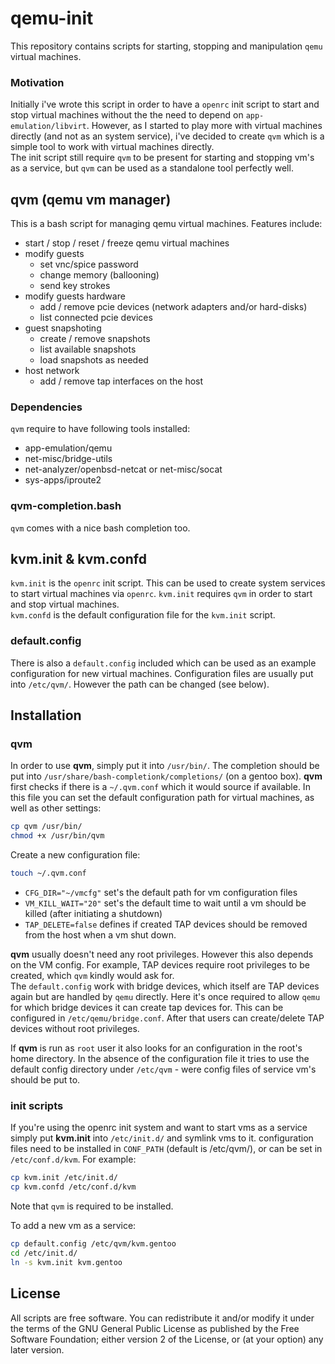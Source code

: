 # qemu-init

This repository contains scripts for starting, stopping and manipulation `qemu` virtual machines.  

### Motivation
Initially i've wrote this script in order to have a `openrc` init script to start and stop virtual machines without the the need to depend on `app-emulation/libvirt`. However, as I started to play more with virtual machines directly (and not as an system service), i've decided to create `qvm` which is a simple tool to work with virtual machines directly.  
The init script still require `qvm` to be present for starting and stopping vm's as a service, but `qvm` can be used as a standalone tool perfectly well.

## qvm (qemu vm manager)
This is a bash script for managing qemu virtual machines. Features include:
- start / stop / reset / freeze qemu virtual machines
- modify guests
	- set vnc/spice password
	- change memory (ballooning)
	- send key strokes
- modify guests hardware
	- add / remove pcie devices (network adapters and/or hard-disks)
	- list connected pcie devices
- guest snapshoting
	- create / remove snapshots
	- list available snapshots
	- load snapshots as needed
- host network
	- add / remove tap interfaces on the host

### Dependencies
`qvm` require to have following tools installed:
- app-emulation/qemu
- net-misc/bridge-utils
- net-analyzer/openbsd-netcat or net-misc/socat
- sys-apps/iproute2

### qvm-completion.bash
`qvm` comes with a nice bash completion too.

## kvm.init & kvm.confd
`kvm.init` is the `openrc` init script. This can be used to create system services to start virtual machines via `openrc`. `kvm.init` requires `qvm` in order to start and stop virtual machines.  
`kvm.confd` is the default configuration file for the `kvm.init` script.  

### default.config
There is also a `default.config` included which can be used as an example configuration for new virtual machines. Configuration files are usually put into `/etc/qvm/`. However the path can be changed (see below).


## Installation

### qvm
In order to use **qvm**, simply put it into `/usr/bin/`. The completion should be put into `/usr/share/bash-completionk/completions/` (on a gentoo box).
**qvm** first checks if there is a `~/.qvm.conf` which it would source if available. In this file you can set the default configuration path for virtual machines, as well as other settings:

``` sh
cp qvm /usr/bin/
chmod +x /usr/bin/qvm
```

Create a new configuration file:
``` sh
touch ~/.qvm.conf
```

- `CFG_DIR="~/vmcfg"` set's the default path for vm configuration files
- `VM_KILL_WAIT="20"` set's the default time to wait until a vm should be killed (after initiating a shutdown)
- `TAP_DELETE=false` defines if created TAP devices should be removed from the host when a vm shut down.

**qvm** usually doesn't need any root privileges. However this also depends on the VM config. For example, TAP devices require root privileges to be created, which `qvm` kindly would ask for.  
The `default.config` work with bridge devices, which itself are TAP devices again but are handled by `qemu` directly. Here it's once required to allow `qemu` for which bridge devices it can create tap devices for. This can be configured in `/etc/qemu/bridge.conf`. After that users can create/delete TAP devices without root privileges.

If **qvm** is run as `root` user it also looks for an configuration in the root's home directory. In the absence of the configuration file it tries to use the default config directory under `/etc/qvm` - were config files of service vm's should be put to.

### init scripts
If you're using the openrc init system and want to start vms as a service simply put **kvm.init** into `/etc/init.d/` and symlink vms to it. configuration files need to be installed in `CONF_PATH` (default is /etc/qvm/), or can be set in `/etc/conf.d/kvm`.
For example:  
``` sh
cp kvm.init /etc/init.d/
cp kvm.confd /etc/conf.d/kvm
```
Note that `qvm` is required to be installed.

To add a new vm as a service:
``` sh
cp default.config /etc/qvm/kvm.gentoo
cd /etc/init.d/
ln -s kvm.init kvm.gentoo
```
## License
All scripts are free software. You can redistribute it and/or modify it under the terms of the GNU General Public License as published by the Free Software Foundation; either version 2 of the License, or (at your option) any later version.
